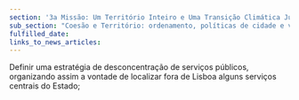 ```yaml
---
section: '3a Missão: Um Território Inteiro e Uma Transição Climática Justa'
sub_section: "Coesão e Território: ordenamento, políticas de cidade e valorização do interior para dinamizar a economia"
fulfilled_date:
links_to_news_articles:
---
```


Definir uma estratégia de desconcentração de serviços públicos, organizando assim a vontade de localizar fora de Lisboa alguns serviços centrais do Estado;